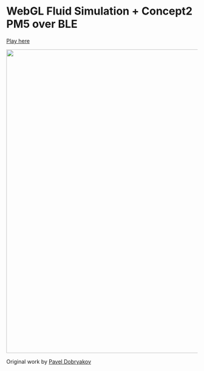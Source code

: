 # WebGL Fluid Simulation + Concept2 PM5 over BLE

[Play here](https://ergarcade.github.io/WebGL-Fluid-Simulation/)

<img src="/screenshot.png?raw=true" width="800">

Original work by [Pavel Dobryakov](https://github.com/PavelDoGreat/WebGL-Fluid-Simulation)
